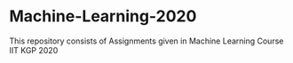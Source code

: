 # Machine-Learning-2020
This repository consists of Assignments given in Machine Learning Course IIT KGP 2020
